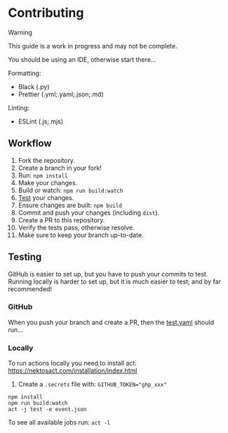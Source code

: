 # Contributing

> [!WARNING]  
> This guide is a work in progress and may not be complete.

You should be using an IDE, otherwise start there...

Formatting:

- Black (.py)
- Prettier (.yml;.yaml;.json;.md)

Linting:

- ESLint (.js;.mjs)

## Workflow

1. Fork the repository.
2. Create a branch in your fork!
3. Run: `npm install`
4. Make your changes.
5. Build or watch: `npm run build:watch`
6. [Test](#Testing) your changes.
7. Ensure changes are built: `npm build`
8. Commit and push your changes (including `dist`).
9. Create a PR to this repository.
10. Verify the tests pass, otherwise resolve.
11. Make sure to keep your branch up-to-date.

## Testing

GitHub is easier to set up, but you have to push your commits to test.  
Running locally is harder to set up, but it is much easier to test; and by far recommended!

### GitHub

When you push your branch and create a PR, then the [test.yaml](.github/workflows/test.yaml) should run...

### Locally

To run actions locally you need to install act: https://nektosact.com/installation/index.html

1. Create a `.secrets` file with: `GITHUB_TOKEN="ghp_xxx"`

```shell
npm install
npm run build:watch
act -j test -e event.json
```

To see all available jobs run: `act -l`
